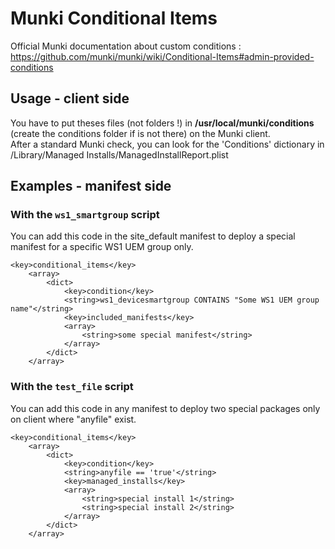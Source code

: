 # Munki Conditional Items

Official Munki documentation about custom conditions : https://github.com/munki/munki/wiki/Conditional-Items#admin-provided-conditions

## Usage - client side
You have to put theses files (not folders !) in __/usr/local/munki/conditions__ (create the conditions folder if is not there) on the Munki client.<br/>
After a standard Munki check, you can look for the 'Conditions' dictionary in /Library/Managed Installs/ManagedInstallReport.plist

## Examples - manifest side

### With the `ws1_smartgroup` script
You can add this code in the site_default manifest to deploy a special manifest for a specific WS1 UEM group only.

```
<key>conditional_items</key>
	<array>
		<dict>
			<key>condition</key>
			<string>ws1_devicesmartgroup CONTAINS "Some WS1 UEM group name"</string>
			<key>included_manifests</key>
			<array>
				<string>some special manifest</string>
			</array>
		</dict>
	</array>
```
	
### With the `test_file` script
You can add this code in any manifest to deploy two special packages only on client where "anyfile" exist.
	
```
<key>conditional_items</key>
	<array>
		<dict>
			<key>condition</key>
			<string>anyfile == 'true'</string>
			<key>managed_installs</key>
			<array>
				<string>special install 1</string>
				<string>special install 2</string>
			</array>
		</dict>
	</array>
```